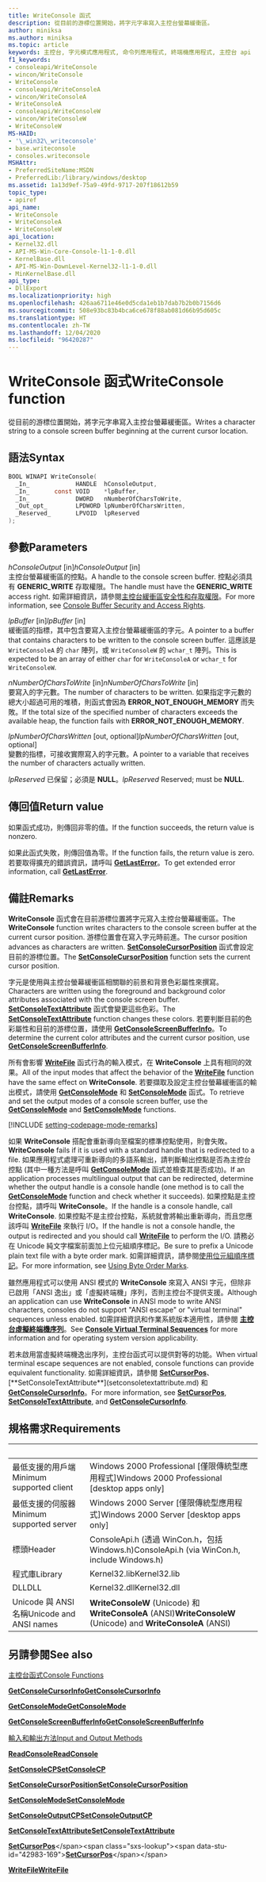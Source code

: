 ```yaml
---
title: WriteConsole 函式
description: 從目前的游標位置開始，將字元字串寫入主控台螢幕緩衝區。
author: miniksa
ms.author: miniksa
ms.topic: article
keywords: 主控台, 字元模式應用程式, 命令列應用程式, 終端機應用程式, 主控台 api
f1_keywords:
- consoleapi/WriteConsole
- wincon/WriteConsole
- WriteConsole
- consoleapi/WriteConsoleA
- wincon/WriteConsoleA
- WriteConsoleA
- consoleapi/WriteConsoleW
- wincon/WriteConsoleW
- WriteConsoleW
MS-HAID:
- '\_win32\_writeconsole'
- base.writeconsole
- consoles.writeconsole
MSHAttr:
- PreferredSiteName:MSDN
- PreferredLib:/library/windows/desktop
ms.assetid: 1a13d9ef-75a9-49fd-9717-207f18612b59
topic_type:
- apiref
api_name:
- WriteConsole
- WriteConsoleA
- WriteConsoleW
api_location:
- Kernel32.dll
- API-MS-Win-Core-Console-l1-1-0.dll
- KernelBase.dll
- API-MS-Win-DownLevel-Kernel32-l1-1-0.dll
- MinKernelBase.dll
api_type:
- DllExport
ms.localizationpriority: high
ms.openlocfilehash: 426aa6711e46e0d5cda1eb1b7dab7b2b0b7156d6
ms.sourcegitcommit: 508e93bc83b4bca6ce678f88ab081d66b95d605c
ms.translationtype: HT
ms.contentlocale: zh-TW
ms.lasthandoff: 12/04/2020
ms.locfileid: "96420287"
---
```

# <a name="writeconsole-function"></a><span data-ttu-id="42983-104">WriteConsole 函式</span><span class="sxs-lookup"><span data-stu-id="42983-104">WriteConsole function</span></span>

<span data-ttu-id="42983-105">從目前的游標位置開始，將字元字串寫入主控台螢幕緩衝區。</span><span class="sxs-lookup"><span data-stu-id="42983-105">Writes a character string to a console screen buffer beginning at the current cursor location.</span></span>

## <a name="syntax"></a><span data-ttu-id="42983-106">語法</span><span class="sxs-lookup"><span data-stu-id="42983-106">Syntax</span></span>

```C
BOOL WINAPI WriteConsole(
  _In_             HANDLE  hConsoleOutput,
  _In_       const VOID    *lpBuffer,
  _In_             DWORD   nNumberOfCharsToWrite,
  _Out_opt_        LPDWORD lpNumberOfCharsWritten,
  _Reserved_       LPVOID  lpReserved
);
```

## <a name="parameters"></a><span data-ttu-id="42983-107">參數</span><span class="sxs-lookup"><span data-stu-id="42983-107">Parameters</span></span>

<span data-ttu-id="42983-108">*hConsoleOutput* \[in\]</span><span class="sxs-lookup"><span data-stu-id="42983-108">*hConsoleOutput* \[in\]</span></span>  
<span data-ttu-id="42983-109">主控台螢幕緩衝區的控點。</span><span class="sxs-lookup"><span data-stu-id="42983-109">A handle to the console screen buffer.</span></span> <span data-ttu-id="42983-110">控點必須具有 **GENERIC\_WRITE** 存取權限。</span><span class="sxs-lookup"><span data-stu-id="42983-110">The handle must have the **GENERIC\_WRITE** access right.</span></span> <span data-ttu-id="42983-111">如需詳細資訊，請參閱[主控台緩衝區安全性和存取權限](console-buffer-security-and-access-rights.md)。</span><span class="sxs-lookup"><span data-stu-id="42983-111">For more information, see [Console Buffer Security and Access Rights](console-buffer-security-and-access-rights.md).</span></span>

<span data-ttu-id="42983-112">*lpBuffer* \[in\]</span><span class="sxs-lookup"><span data-stu-id="42983-112">*lpBuffer* \[in\]</span></span>  
<span data-ttu-id="42983-113">緩衝區的指標，其中包含要寫入主控台螢幕緩衝區的字元。</span><span class="sxs-lookup"><span data-stu-id="42983-113">A pointer to a buffer that contains characters to be written to the console screen buffer.</span></span> <span data-ttu-id="42983-114">這應該是 `WriteConsoleA` 的 `char` 陣列，或 `WriteConsoleW` 的 `wchar_t` 陣列。</span><span class="sxs-lookup"><span data-stu-id="42983-114">This is expected to be an array of either `char` for `WriteConsoleA` or `wchar_t` for `WriteConsoleW`.</span></span>

<span data-ttu-id="42983-115">*nNumberOfCharsToWrite* \[in\]</span><span class="sxs-lookup"><span data-stu-id="42983-115">*nNumberOfCharsToWrite* \[in\]</span></span>  
<span data-ttu-id="42983-116">要寫入的字元數。</span><span class="sxs-lookup"><span data-stu-id="42983-116">The number of characters to be written.</span></span> <span data-ttu-id="42983-117">如果指定字元數的總大小超過可用的堆積，則函式會因為 **ERROR\_NOT\_ENOUGH\_MEMORY** 而失敗。</span><span class="sxs-lookup"><span data-stu-id="42983-117">If the total size of the specified number of characters exceeds the available heap, the function fails with **ERROR\_NOT\_ENOUGH\_MEMORY**.</span></span>

<span data-ttu-id="42983-118">*lpNumberOfCharsWritten* \[out, optional\]</span><span class="sxs-lookup"><span data-stu-id="42983-118">*lpNumberOfCharsWritten* \[out, optional\]</span></span>  
<span data-ttu-id="42983-119">變數的指標，可接收實際寫入的字元數。</span><span class="sxs-lookup"><span data-stu-id="42983-119">A pointer to a variable that receives the number of characters actually written.</span></span>

<span data-ttu-id="42983-120">*lpReserved* 已保留；必須是 **NULL**。</span><span class="sxs-lookup"><span data-stu-id="42983-120">*lpReserved* Reserved; must be **NULL**.</span></span>

## <a name="return-value"></a><span data-ttu-id="42983-121">傳回值</span><span class="sxs-lookup"><span data-stu-id="42983-121">Return value</span></span>

<span data-ttu-id="42983-122">如果函式成功，則傳回非零的值。</span><span class="sxs-lookup"><span data-stu-id="42983-122">If the function succeeds, the return value is nonzero.</span></span>

<span data-ttu-id="42983-123">如果此函式失敗，則傳回值為零。</span><span class="sxs-lookup"><span data-stu-id="42983-123">If the function fails, the return value is zero.</span></span> <span data-ttu-id="42983-124">若要取得擴充的錯誤資訊，請呼叫 [**GetLastError**](https://msdn.microsoft.com/library/windows/desktop/ms679360)。</span><span class="sxs-lookup"><span data-stu-id="42983-124">To get extended error information, call [**GetLastError**](https://msdn.microsoft.com/library/windows/desktop/ms679360).</span></span>

## <a name="remarks"></a><span data-ttu-id="42983-125">備註</span><span class="sxs-lookup"><span data-stu-id="42983-125">Remarks</span></span>

<span data-ttu-id="42983-126">**WriteConsole** 函式會在目前游標位置將字元寫入主控台螢幕緩衝區。</span><span class="sxs-lookup"><span data-stu-id="42983-126">The **WriteConsole** function writes characters to the console screen buffer at the current cursor position.</span></span> <span data-ttu-id="42983-127">游標位置會在寫入字元時前進。</span><span class="sxs-lookup"><span data-stu-id="42983-127">The cursor position advances as characters are written.</span></span> <span data-ttu-id="42983-128">[**SetConsoleCursorPosition**](setconsolecursorposition.md) 函式會設定目前的游標位置。</span><span class="sxs-lookup"><span data-stu-id="42983-128">The [**SetConsoleCursorPosition**](setconsolecursorposition.md) function sets the current cursor position.</span></span>

<span data-ttu-id="42983-129">字元是使用與主控台螢幕緩衝區相關聯的前景和背景色彩屬性來撰寫。</span><span class="sxs-lookup"><span data-stu-id="42983-129">Characters are written using the foreground and background color attributes associated with the console screen buffer.</span></span> <span data-ttu-id="42983-130">[**SetConsoleTextAttribute**](setconsoletextattribute.md) 函式會變更這些色彩。</span><span class="sxs-lookup"><span data-stu-id="42983-130">The [**SetConsoleTextAttribute**](setconsoletextattribute.md) function changes these colors.</span></span> <span data-ttu-id="42983-131">若要判斷目前的色彩屬性和目前的游標位置，請使用 [**GetConsoleScreenBufferInfo**](getconsolescreenbufferinfo.md)。</span><span class="sxs-lookup"><span data-stu-id="42983-131">To determine the current color attributes and the current cursor position, use [**GetConsoleScreenBufferInfo**](getconsolescreenbufferinfo.md).</span></span>

<span data-ttu-id="42983-132">所有會影響 [**WriteFile**](https://msdn.microsoft.com/library/windows/desktop/aa365747) 函式行為的輸入模式，在 **WriteConsole** 上具有相同的效果。</span><span class="sxs-lookup"><span data-stu-id="42983-132">All of the input modes that affect the behavior of the [**WriteFile**](https://msdn.microsoft.com/library/windows/desktop/aa365747) function have the same effect on **WriteConsole**.</span></span> <span data-ttu-id="42983-133">若要擷取及設定主控台螢幕緩衝區的輸出模式，請使用 [**GetConsoleMode**](getconsolemode.md) 和 [**SetConsoleMode**](setconsolemode.md) 函式。</span><span class="sxs-lookup"><span data-stu-id="42983-133">To retrieve and set the output modes of a console screen buffer, use the [**GetConsoleMode**](getconsolemode.md) and [**SetConsoleMode**](setconsolemode.md) functions.</span></span>

[!INCLUDE [setting-codepage-mode-remarks](./includes/setting-codepage-mode-remarks.md)]

<span data-ttu-id="42983-134">如果 **WriteConsole** 搭配會重新導向至檔案的標準控點使用，則會失敗。</span><span class="sxs-lookup"><span data-stu-id="42983-134">**WriteConsole** fails if it is used with a standard handle that is redirected to a file.</span></span> <span data-ttu-id="42983-135">如果應用程式處理可重新導向的多語系輸出，請判斷輸出控點是否為主控台控點 (其中一種方法是呼叫 [**GetConsoleMode**](getconsolemode.md) 函式並檢查其是否成功)。</span><span class="sxs-lookup"><span data-stu-id="42983-135">If an application processes multilingual output that can be redirected, determine whether the output handle is a console handle (one method is to call the [**GetConsoleMode**](getconsolemode.md) function and check whether it succeeds).</span></span> <span data-ttu-id="42983-136">如果控點是主控台控點，請呼叫 **WriteConsole**。</span><span class="sxs-lookup"><span data-stu-id="42983-136">If the handle is a console handle, call **WriteConsole**.</span></span> <span data-ttu-id="42983-137">如果控點不是主控台控點，系統就會將輸出重新導向，而且您應該呼叫 [**WriteFile**](https://msdn.microsoft.com/library/windows/desktop/aa365747) 來執行 I/O。</span><span class="sxs-lookup"><span data-stu-id="42983-137">If the handle is not a console handle, the output is redirected and you should call [**WriteFile**](https://msdn.microsoft.com/library/windows/desktop/aa365747) to perform the I/O.</span></span> <span data-ttu-id="42983-138">請務必在 Unicode 純文字檔案前面加上位元組順序標記。</span><span class="sxs-lookup"><span data-stu-id="42983-138">Be sure to prefix a Unicode plain text file with a byte order mark.</span></span> <span data-ttu-id="42983-139">如需詳細資訊，請參閱[使用位元組順序標記](https://msdn.microsoft.com/library/windows/desktop/dd374101)。</span><span class="sxs-lookup"><span data-stu-id="42983-139">For more information, see [Using Byte Order Marks](https://msdn.microsoft.com/library/windows/desktop/dd374101).</span></span>

<span data-ttu-id="42983-140">雖然應用程式可以使用 ANSI 模式的 **WriteConsole** 來寫入 ANSI 字元，但除非已啟用「ANSI 逸出」或「虛擬終端機」序列，否則主控台不提供支援。</span><span class="sxs-lookup"><span data-stu-id="42983-140">Although an application can use **WriteConsole** in ANSI mode to write ANSI characters, consoles do not support "ANSI escape" or "virtual terminal" sequences unless enabled.</span></span> <span data-ttu-id="42983-141">如需詳細資訊和作業系統版本適用性，請參閱 [**主控台虛擬終端機序列**](console-virtual-terminal-sequences.md)。</span><span class="sxs-lookup"><span data-stu-id="42983-141">See [**Console Virtual Terminal Sequences**](console-virtual-terminal-sequences.md) for more information and for operating system version applicability.</span></span>

<span data-ttu-id="42983-142">若未啟用當虛擬終端機逸出序列，主控台函式可以提供對等的功能。</span><span class="sxs-lookup"><span data-stu-id="42983-142">When virtual terminal escape sequences are not enabled, console functions can provide equivalent functionality.</span></span> <span data-ttu-id="42983-143">如需詳細資訊，請參閱 [**SetCursorPos**](https://msdn.microsoft.com/library/windows/desktop/ms648394(v=vs.85).aspx)、[**SetConsoleTextAttribute**](setconsoletextattribute.md) 和 [**GetConsoleCursorInfo**](getconsolecursorinfo.md)。</span><span class="sxs-lookup"><span data-stu-id="42983-143">For more information, see [**SetCursorPos**](https://msdn.microsoft.com/library/windows/desktop/ms648394(v=vs.85).aspx), [**SetConsoleTextAttribute**](setconsoletextattribute.md), and [**GetConsoleCursorInfo**](getconsolecursorinfo.md).</span></span>

## <a name="requirements"></a><span data-ttu-id="42983-144">規格需求</span><span class="sxs-lookup"><span data-stu-id="42983-144">Requirements</span></span>

| &nbsp; | &nbsp; |
|-|-|
| <span data-ttu-id="42983-145">最低支援的用戶端</span><span class="sxs-lookup"><span data-stu-id="42983-145">Minimum supported client</span></span> | <span data-ttu-id="42983-146">Windows 2000 Professional \[僅限傳統型應用程式\]</span><span class="sxs-lookup"><span data-stu-id="42983-146">Windows 2000 Professional \[desktop apps only\]</span></span> |
| <span data-ttu-id="42983-147">最低支援的伺服器</span><span class="sxs-lookup"><span data-stu-id="42983-147">Minimum supported server</span></span> | <span data-ttu-id="42983-148">Windows 2000 Server \[僅限傳統型應用程式\]</span><span class="sxs-lookup"><span data-stu-id="42983-148">Windows 2000 Server \[desktop apps only\]</span></span> |
| <span data-ttu-id="42983-149">標頭</span><span class="sxs-lookup"><span data-stu-id="42983-149">Header</span></span> | <span data-ttu-id="42983-150">ConsoleApi.h (透過 WinCon.h，包括 Windows.h)</span><span class="sxs-lookup"><span data-stu-id="42983-150">ConsoleApi.h (via WinCon.h, include Windows.h)</span></span> |
| <span data-ttu-id="42983-151">程式庫</span><span class="sxs-lookup"><span data-stu-id="42983-151">Library</span></span> | <span data-ttu-id="42983-152">Kernel32.lib</span><span class="sxs-lookup"><span data-stu-id="42983-152">Kernel32.lib</span></span> |
| <span data-ttu-id="42983-153">DLL</span><span class="sxs-lookup"><span data-stu-id="42983-153">DLL</span></span> | <span data-ttu-id="42983-154">Kernel32.dll</span><span class="sxs-lookup"><span data-stu-id="42983-154">Kernel32.dll</span></span> |
| <span data-ttu-id="42983-155">Unicode 與 ANSI 名稱</span><span class="sxs-lookup"><span data-stu-id="42983-155">Unicode and ANSI names</span></span> | <span data-ttu-id="42983-156">**WriteConsoleW** (Unicode) 和 **WriteConsoleA** (ANSI)</span><span class="sxs-lookup"><span data-stu-id="42983-156">**WriteConsoleW** (Unicode) and **WriteConsoleA** (ANSI)</span></span> |

## <a name="see-also"></a><span data-ttu-id="42983-157">另請參閱</span><span class="sxs-lookup"><span data-stu-id="42983-157">See also</span></span>

[<span data-ttu-id="42983-158">主控台函式</span><span class="sxs-lookup"><span data-stu-id="42983-158">Console Functions</span></span>](console-functions.md)

[<span data-ttu-id="42983-159">**GetConsoleCursorInfo**</span><span class="sxs-lookup"><span data-stu-id="42983-159">**GetConsoleCursorInfo**</span></span>](getconsolecursorinfo.md)

[<span data-ttu-id="42983-160">**GetConsoleMode**</span><span class="sxs-lookup"><span data-stu-id="42983-160">**GetConsoleMode**</span></span>](getconsolemode.md)

[<span data-ttu-id="42983-161">**GetConsoleScreenBufferInfo**</span><span class="sxs-lookup"><span data-stu-id="42983-161">**GetConsoleScreenBufferInfo**</span></span>](getconsolescreenbufferinfo.md)

[<span data-ttu-id="42983-162">輸入和輸出方法</span><span class="sxs-lookup"><span data-stu-id="42983-162">Input and Output Methods</span></span>](input-and-output-methods.md)

[<span data-ttu-id="42983-163">**ReadConsole**</span><span class="sxs-lookup"><span data-stu-id="42983-163">**ReadConsole**</span></span>](readconsole.md)

[<span data-ttu-id="42983-164">**SetConsoleCP**</span><span class="sxs-lookup"><span data-stu-id="42983-164">**SetConsoleCP**</span></span>](setconsolecp.md)

[<span data-ttu-id="42983-165">**SetConsoleCursorPosition**</span><span class="sxs-lookup"><span data-stu-id="42983-165">**SetConsoleCursorPosition**</span></span>](setconsolecursorposition.md)

[<span data-ttu-id="42983-166">**SetConsoleMode**</span><span class="sxs-lookup"><span data-stu-id="42983-166">**SetConsoleMode**</span></span>](setconsolemode.md)

[<span data-ttu-id="42983-167">**SetConsoleOutputCP**</span><span class="sxs-lookup"><span data-stu-id="42983-167">**SetConsoleOutputCP**</span></span>](setconsoleoutputcp.md)

[<span data-ttu-id="42983-168">**SetConsoleTextAttribute**</span><span class="sxs-lookup"><span data-stu-id="42983-168">**SetConsoleTextAttribute**</span></span>](setconsoletextattribute.md)

<span data-ttu-id="42983-169">[**SetCursorPos**](https://msdn.microsoft.com/library/windows/desktop/ms648394(v=vs.85).aspx)</span><span class="sxs-lookup"><span data-stu-id="42983-169">[**SetCursorPos**](https://msdn.microsoft.com/library/windows/desktop/ms648394(v=vs.85).aspx)</span></span>

[<span data-ttu-id="42983-170">**WriteFile**</span><span class="sxs-lookup"><span data-stu-id="42983-170">**WriteFile**</span></span>](https://msdn.microsoft.com/library/windows/desktop/aa365747)
